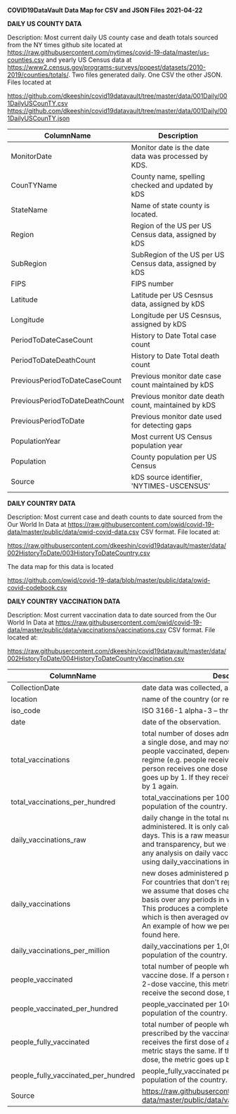 __COVID19DataVault__
__Data Map for CSV and JSON Files__
__2021-04-22__

__DAILY US COUNTY DATA__

Description:  Most current daily US county case and death totals sourced from the NY times github site located at https://raw.githubusercontent.com/nytimes/covid-19-data/master/us-counties.csv and yearly US Census data at  https://www2.census.gov/programs-surveys/popest/datasets/2010-2019/counties/totals/. Two files generated daily. One CSV the other JSON. Files located at

https://github.com/dkeeshin/covid19datavault/tree/master/data/001Daily/001DailyUSCounTY.csv
https://github.com/dkeeshin/covid19datavault/tree/master/data/001Daily/001DailyUSCounTY.json


| ColumnName | Description |
| ---------- | ----------- |
| MonitorDate | Monitor date is the date data was processed by KDS. |
| CounTYName | County name, spelling checked and updated by kDS |  
| StateName| Name of state county is located. |
| Region | Region of the US per US Census data, assigned by kDS |
| SubRegion | SubRegion of the US per US Census data, assigned by kDS |
| FIPS | FIPS number |
| Latitude | Latitude per US Cesnsus data, assigned by kDS |
| Longitude | Longitude per US Cesnsus, assigned by kDS |
| PeriodToDateCaseCount | History to Date Total case count |
| PeriodToDateDeathCount | History to Date Total death count |
| PreviousPeriodToDateCaseCount | Previous monitor date case count maintained by kDS |
| PreviousPeriodToDateDeathCount | Previous monitor date death count, maintained by kDS |
| PreviousPeriodToDate | Previous monitor date used for detecting gaps |
| PopulationYear | Most current US Census population year |
| Population | County population per US Census |
| Source | kDS source identifier, 'NYTIMES-USCENSUS' |

__DAILY COUNTRY DATA__

Description:  Most current case and death counts to date sourced from the Our World In Data at  https://raw.githubusercontent.com/owid/covid-19-data/master/public/data/owid-covid-data.csv
CSV format. File located at: 

https://raw.githubusercontent.com/dkeeshin/covid19datavault/master/data/002HistoryToDate/003HistoryToDateCountry.csv

The data map for this data is located

https://github.com/owid/covid-19-data/blob/master/public/data/owid-covid-codebook.csv

__DAILY COUNTRY VACCINATION DATA__

Description:  Most current vaccination data to date sourced from the Our World In Data at  https://raw.githubusercontent.com/owid/covid-19-data/master/public/data/vaccinations/vaccinations.csv 
CSV format. File located at: 

https://raw.githubusercontent.com/dkeeshin/covid19datavault/master/data/002HistoryToDate/004HistoryToDateCountryVaccination.csv

| ColumnName | Description |
| ---------- | ----------- |
| CollectionDate | date data was collected, assigned by kDS|
| location |  name of the country (or region within a country). |
| iso_code |  ISO 3166-1 alpha-3 – three-letter country codes. |
| date |  date of the observation. |
| total_vaccinations |  total number of doses administered. This is counted as a single dose, and may not equal the total number of people vaccinated, depending on the specific dose regime (e.g. people receive multiple doses). If a person receives one dose of the vaccine, this metric goes up by 1. If they receive a second dose, it goes up by 1 again. |
| total_vaccinations_per_hundred |  total_vaccinations per 100 people in the total population of the country. |
|  daily_vaccinations_raw |  daily change in the total number of doses administered. It is only calculated for consecutive days. This is a raw measure provided for data checks and transparency, but we strongly recommend that any analysis on daily vaccination rates be conducted using daily_vaccinations instead. |
| daily_vaccinations |  new doses administered per day (7-day smoothed). For countries that don't report data on a daily basis, we assume that doses changed equally on a daily basis over any periods in which no data was reported. This produces a complete series of daily figures, which is then averaged over a rolling 7-day window. An example of how we perform this calculation can be found here. |
| daily_vaccinations_per_million |  daily_vaccinations per 1,000,000 people in the total population of the country. |
| people_vaccinated |  total number of people who received at least one vaccine dose. If a person receives the first dose of a 2-dose vaccine, this metric goes up by 1. If they receive the second dose, the metric stays the same. |
| people_vaccinated_per_hundred |  people_vaccinated per 100 people in the total population of the country. |
| people_fully_vaccinated |  total number of people who received all doses prescribed by the vaccination protocol. If a person receives the first dose of a 2-dose vaccine, this metric stays the same. If they receive the second dose, the metric goes up by 1. |
| people_fully_vaccinated_per_hundred |  people_fully_vaccinated per 100 people in the total population of the country. |
| Source | https://raw.githubusercontent.com/owid/covid-19-data/master/public/data/vaccinations/vaccinations.csv |



